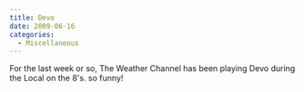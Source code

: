 ```yaml
---
title: Devo
date: 2009-06-16
categories: 
  - Miscellaneous
---
```


For the last week or so, The Weather Channel has been playing Devo during the Local on the 8's. so funny!
